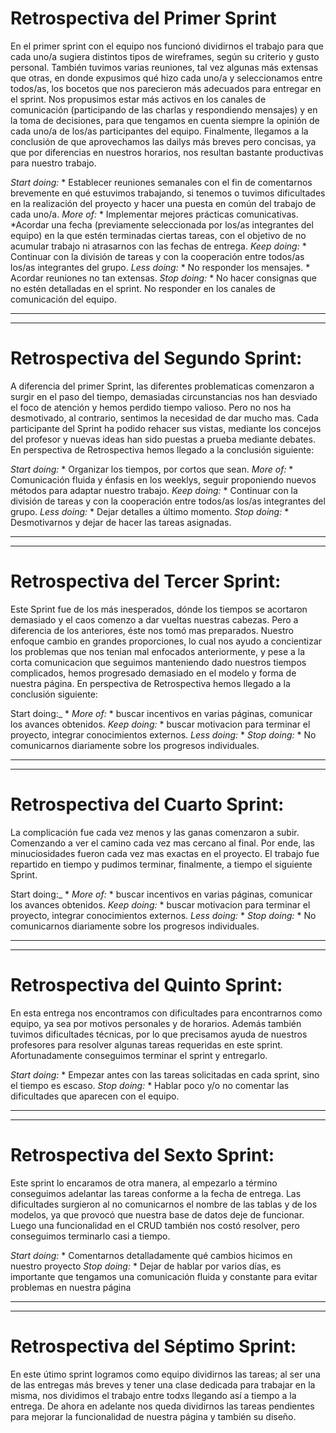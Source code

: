 # Retrospectiva del Primer Sprint

En el primer sprint con el equipo nos funcionó dividirnos el trabajo para que cada uno/a sugiera distintos tipos de wireframes, según su criterio y gusto personal.
También tuvimos varias reuniones, tal vez algunas más extensas que otras, en donde expusimos qué hizo cada uno/a y seleccionamos entre todos/as, los bocetos que nos parecieron más adecuados para entregar en el sprint.
Nos propusimos estar más activos en los canales de comunicación (participando de las charlas y respondiendo mensajes) y en la toma de decisiones, para que tengamos en cuenta siempre la opinión de cada uno/a de los/as participantes del equipo.
Finalmente, llegamos a la conclusión de que aprovechamos las dailys más breves pero concisas, ya que por diferencias en nuestros horarios, nos resultan bastante productivas para nuestro trabajo.

_Start doing:_ * Establecer reuniones semanales con el fin de comentarnos brevemente en qué estuvimos trabajando, si tenemos o tuvimos dificultades en la realización del proyecto y hacer una puesta en común del trabajo de cada uno/a.
_More of:_ * Implementar mejores prácticas comunicativas. *Acordar una fecha (previamente seleccionada por los/as integrantes del equipo) en la que estén terminadas ciertas tareas, con el objetivo de no acumular trabajo ni atrasarnos con las fechas de entrega.
_Keep doing:_ * Continuar con la división de tareas y con la cooperación entre todos/as los/as integrantes del grupo.
_Less doing:_ * No responder los mensajes. * Acordar reuniones no tan extensas.
_Stop doing:_ * No hacer consignas que no estén detalladas en el sprint. No responder en los canales de comunicación del equipo.

______________________________________________________________________________________________________________________________
******************************************************************************************************************************

# Retrospectiva del Segundo Sprint:

A diferencia del primer Sprint, las diferentes problematicas comenzaron a surgir en el paso del tiempo, demasiadas circunstancias nos han desviado el foco de atención y hemos perdido tiempo valioso. Pero no nos ha desmotivado, al contrario, sentimos la necesidad de dar mucho mas.
Cada participante del Sprint ha podido rehacer sus vistas, mediante los concejos del profesor y nuevas ideas han sido puestas a prueba mediante debates.
En perspectiva de Retrospectiva hemos llegado a la conclusión siguiente:

_Start doing:_ * Organizar los tiempos, por cortos que sean.
_More of:_ * Comunicación fluida y énfasis en los weeklys, seguir proponiendo nuevos métodos para adaptar nuestro trabajo.
_Keep doing:_ * Continuar con la división de tareas y con la cooperación entre todos/as los/as integrantes del grupo.
_Less doing:_ * Dejar detalles a último momento.
_Stop doing:_ * Desmotivarnos y dejar de hacer las tareas asignadas.

______________________________________________________________________________________________________________________________
******************************************************************************************************************************

# Retrospectiva del Tercer Sprint:

Este Sprint fue de los más inesperados, dónde los tiempos se acortaron demasiado y el caos comenzo a dar vueltas nuestras cabezas.
Pero a diferencia de los anteriores, éste nos tomó mas preparados. Nuestro enfoque cambio en grandes proporciones, lo cual nos ayudo a concientizar los problemas que nos tenian mal enfocados anteriormente, y pese a la corta comunicacion que seguimos manteniendo dado nuestros tiempos complicados, hemos progresado demasiado en el modelo y forma de nuestra página.
En perspectiva de Retrospectiva hemos llegado a la conclusión siguiente:

Start doing:_ * 
_More of:_ * buscar incentivos en varias páginas, comunicar los avances obtenidos.
_Keep doing:_ * buscar motivacion para terminar el proyecto, integrar conocimientos externos.
_Less doing:_ * 
_Stop doing:_ * No comunicarnos diariamente sobre los progresos individuales.

______________________________________________________________________________________________________________________________
******************************************************************************************************************************

# Retrospectiva del Cuarto Sprint:

La complicación fue cada vez menos y las ganas comenzaron a subir. Comenzando a ver el camino cada vez mas cercano al final.
Por ende, las minuciosidades fueron cada vez mas exactas en el proyecto.
El trabajo fue repartido en tiempo y pudimos terminar, finalmente, a tiempo el siguiente Sprint.

Start doing:_ * 
_More of:_ * buscar incentivos en varias páginas, comunicar los avances obtenidos.
_Keep doing:_ * buscar motivacion para terminar el proyecto, integrar conocimientos externos.
_Less doing:_ * 
_Stop doing:_ * No comunicarnos diariamente sobre los progresos individuales.
______________________________________________________________________________________________________________________________
******************************************************************************************************************************

# Retrospectiva del Quinto Sprint: 

En esta entrega nos encontramos con dificultades para encontrarnos como equipo, ya sea por motivos personales y de horarios. Además también tuvimos dificultades técnicas, por lo que precisamos ayuda de nuestros profesores para resolver algunas tareas requeridas en este sprint. Afortunadamente conseguimos terminar el sprint y entregarlo. 

_Start doing:_ * Empezar antes con las tareas solicitadas en cada sprint, sino el tiempo es escaso.
_Stop doing:_ * Hablar poco y/o no comentar las dificultades que aparecen con el equipo.

______________________________________________________________________________________________________________________________
******************************************************************************************************************************

# Retrospectiva del Sexto Sprint: 

Este sprint lo encaramos de otra manera, al empezarlo a término conseguimos adelantar las tareas conforme a la fecha de entrega. Las dificultades surgieron al no comunicarnos el nombre de las tablas y de los modelos, ya que provocó que nuestra base de datos deje de funcionar. Luego una funcionalidad en el CRUD también nos costó resolver, pero conseguimos terminarlo casi a tiempo.

_Start doing:_ * Comentarnos detalladamente qué cambios hicimos en nuestro proyecto
_Stop doing:_ * Dejar de hablar por varios días, es importante que tengamos una comunicación fluida y constante para evitar problemas en nuestra página
______________________________________________________________________________________________________________________________
******************************************************************************************************************************

# Retrospectiva del Séptimo Sprint: 

En este útimo sprint logramos como equipo dividirnos las tareas; al ser una de las entregas más breves y tener una clase dedicada para trabajar en la misma, nos dividimos el trabajo entre todxs llegando así a tiempo a la entrega.
De ahora en adelante nos queda dividirnos las tareas pendientes para mejorar la funcionalidad de nuestra página y también su diseño. 

